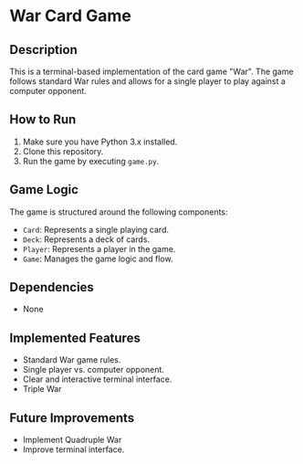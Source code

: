 # War Card Game

## Description

This is a terminal-based implementation of the card game "War". The game follows standard War rules and allows for a single player to play against a computer opponent.

## How to Run

1.  Make sure you have Python 3.x installed.
2.  Clone this repository.
3.  Run the game by executing `game.py`.

## Game Logic

The game is structured around the following components:

*   `Card`: Represents a single playing card.
*   `Deck`: Represents a deck of cards.
*   `Player`: Represents a player in the game.
*   `Game`: Manages the game logic and flow.

## Dependencies

*   None

## Implemented Features

*   Standard War game rules.
*   Single player vs. computer opponent.
*   Clear and interactive terminal interface.
*   Triple War

## Future Improvements

*   Implement Quadruple War
*   Improve terminal interface.
